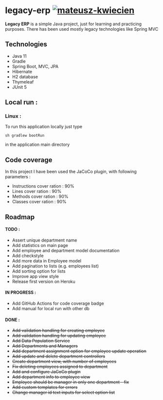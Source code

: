 # legacy-erp [![mateusz-kwiecien](https://circleci.com/gh/mateusz-kwiecien/legacy-erp.svg?style=shield)](https://app.circleci.com/pipelines/github/mateusz-kwiecien/legacy-erp?branch=master)

**Legacy ERP** is a simple Java project, just for learning and practicing purposes. There has been
used mostly legacy technologies like Spring MVC

## Technologies

* Java 11
* Gradle
* Spring Boot, MVC, JPA
* Hibernate
* H2 database
* Thymeleaf
* JUnit 5

## Local run :

### Linux :

To run this application locally just type 

`sh gradlew bootRun` 

in the application main directory

## Code coverage

In this project I have been used the JaCoCo plugin, with following parameters :
* Instructions cover ration : 90%
* Lines cover ration : 90%
* Methods cover ration : 90%
* Classes cover ration : 90%

## Roadmap

#### TODO :

* Assert unique department name
* Add statistics on main page
* Add employee and department model documentation
* Add checkstyle
* Add more data in Employee model
* Add pagination to lists (e.g. employees list)
* Add sorting option for lists
* Improve app view style
* Release first version on Heroku

#### IN PROGRESS :

* Add GitHub Actions for code coverage badge
* Add manual for local run with other db

#### DONE :
* ~~Add validation handling for creating employee~~
* ~~Add validation handling for updating employee~~
* ~~Add Data Population Service~~
* ~~Add Departments and Managers~~
* ~~Add department assignment option for employee update operation~~
* ~~Add update and delete department controllers~~
* ~~Create department view, with number of employees~~
* ~~Fix deleting employees assigned to department~~
* ~~Add and configure JaCoCo plugin~~
* ~~Add department info to employee view~~
* ~~Employee should be manager in only one department - fix~~
* ~~Add custom templates for errors~~
* ~~Change manager id text inputs for select option list~~